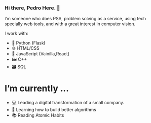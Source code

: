 ### Hi there, Pedro Here. 👋

I’m someone who does PSS, problem solving as a service, using tech specially web tools, and with a great interest in computer vision.

I work with:
- 🐍 Python (Flask)
- 🌐 HTML/CSS
- 🧰 JavaScript (Vainilla,React)
- 🖼 C++
- 🗃 SQL

# I’m currently ...

- 💻 Leading a digital transformation of a small company.
- 🌱 Learning how to build better algorithms
- 📚 Reading Atomic Habits  


<!--
**pedabraham/pedabraham** is a ✨ _special_ ✨ repository because its `README.md` (this file) appears on your GitHub profile.

Here are some ideas to get you started:
* 📺 Watching Lupin 🔍 on Netflix
- 🔭 I’m currently working on ...
- 🌱 I’m currently learning ...
- 👯 I’m looking to collaborate on ...
- 🤔 I’m looking for help with ...
- 💬 Ask me about ...
- 📫 How to reach me: ...
- 😄 Pronouns: ...
- ⚡ Fun fact: ...
-->
